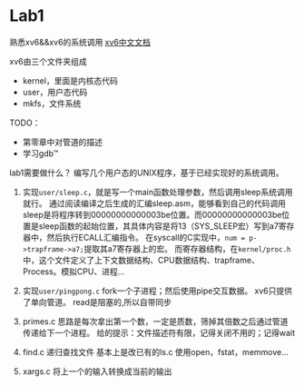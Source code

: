 # Lab1
熟悉xv6&&xv6的系统调用
[xv6中文文档](https://th0ar.gitbooks.io/xv6-chinese/content/index.html)

xv6由三个文件夹组成
- kernel，里面是内核态代码
- user，用户态代码
- mkfs，文件系统

TODO：
- 第零章中对管道的描述
- 学习gdb™

lab1需要做什么？
编写几个用户态的UNIX程序，基于已经实现好的系统调用。

1. 实现`user/sleep.c`，就是写一个main函数处理参数，然后调用sleep系统调用就行。
通过阅读编译之后生成的汇编sleep.asm，能够看到自己的代码调用sleep是将程序转到00000000000003be位置。而00000000000003be位置是sleep函数的起始位置，其具体内容是将13（SYS_SLEEP宏）写到a7寄存器中，然后执行ECALL汇编指令。
在syscall的C实现中，`num = p->trapframe->a7;`提取其a7寄存器上的宏。
而寄存器结构，在`kernel/proc.h`中，这个文件定义了上下文数据结构、CPU数据结构、trapframe、Process。模拟CPU、进程...

2. 实现`user/pingpong.c`
fork一个子进程；然后使用pipe交互数据。
xv6只提供了单向管道。
read是阻塞的,所以自带同步

3. primes.c
思路是每次拿出第一个数，一定是质数，筛掉其倍数之后通过管道传递给下一个进程。
给的提示：文件描述符有限，记得关闭不用的；记得wait

4. find.c
递归查找文件
基本上是改已有的ls.c
使用open，fstat，memmove...

5. xargs.c
将上一个的输入转换成当前的输出